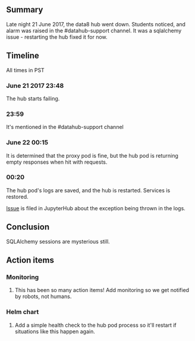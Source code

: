 ## Summary ##

Late night 21 June 2017, the data8 hub went down. Students noticed, and alarm was raised in the #datahub-support channel. It was a sqlalchemy issue - restarting the hub fixed it for now.

## Timeline ##

All times in PST

### June 21 2017 23:48 ###

The hub starts failing.

### 23:59 ###

It's mentioned in the #datahub-support channel

### June 22 00:15 ###

It is determined that the proxy pod is fine, but the hub pod is returning empty responses when hit with requests.

### 00:20 ###

The hub pod's logs are saved, and the hub is restarted. Services is restored.

[Issue](https://github.com/jupyterhub/jupyterhub/issues/1179) is filed in JupyterHub about the exception being thrown in the logs.

## Conclusion ##

SQLAlchemy sessions are mysterious still.

## Action items ##

### Monitoring ###

1. This has been so many action items! Add monitoring so we get notified by robots, not humans.

### Helm chart ###

1. Add a simple health check to the hub pod process so it'll restart if situations like this happen again.
